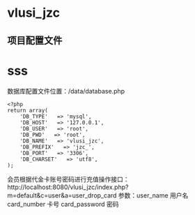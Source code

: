 # vlusi_jzc

## 项目配置文件

# sss




数据库配置文件位置：/data/database.php

    <?php
    return array(
        'DB_TYPE'   => 'mysql',
        'DB_HOST'   => '127.0.0.1',
        'DB_USER'   => 'root',
        'DB_PWD'   => 'root',
        'DB_NAME'   => 'vlusi_jzc',
        'DB_PREFIX'   => 'jzc_',
        'DB_PORT'   => '3306',
        'DB_CHARSET'   => 'utf8',
    );

会员根据代金卡账号密码进行充值操作接口：
http://localhost:8080/vlusi_jzc/index.php?m=default&c=user&a=user_drop_card
参数：user_name 用户名  
      card_number 卡号
      card_password 密码
